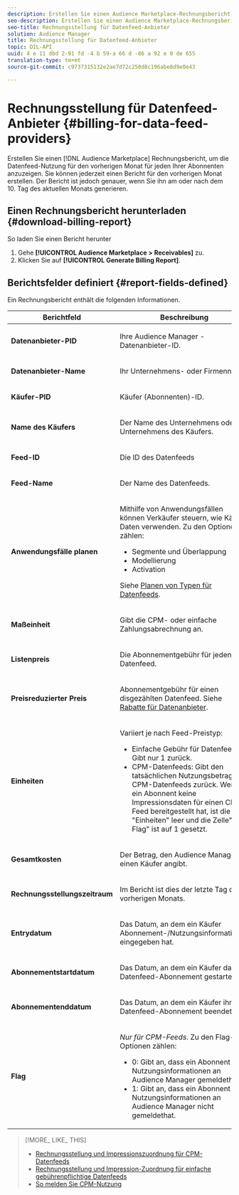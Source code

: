 ```yaml
---
description: Erstellen Sie einen Audience Marketplace-Rechnungsbericht, um die Datenfeed-Nutzung für den vorherigen Monat für jeden Ihrer Abonnenten anzuzeigen. Sie können jederzeit einen Bericht für den vorherigen Monat erstellen. Der Bericht ist jedoch genauer, wenn Sie ihn am oder nach dem 10. Tag des aktuellen Monats generieren.
seo-description: Erstellen Sie einen Audience Marketplace-Rechnungsbericht, um die Datenfeed-Nutzung für den vorherigen Monat für jeden Ihrer Abonnenten anzuzeigen. Sie können jederzeit einen Bericht für den vorherigen Monat erstellen. Der Bericht ist jedoch genauer, wenn Sie ihn am oder nach dem 10. Tag des aktuellen Monats generieren.
seo-title: Rechnungsstellung für Datenfeed-Anbieter
solution: Audience Manager
title: Rechnungsstellung für Datenfeed-Anbieter
topic: DIL-API
uuid: 4 e 11 dbd 2-91 fd -4 b 59-a 66 d -86 a 92 e 0 de 655
translation-type: tm+mt
source-git-commit: c9737315132e2ae7d72c250d8c196abe8d9e0e43

---
```



# Rechnungsstellung für Datenfeed-Anbieter {#billing-for-data-feed-providers}

Erstellen Sie einen [!DNL Audience Marketplace] Rechnungsbericht, um die Datenfeed-Nutzung für den vorherigen Monat für jeden Ihrer Abonnenten anzuzeigen. Sie können jederzeit einen Bericht für den vorherigen Monat erstellen. Der Bericht ist jedoch genauer, wenn Sie ihn am oder nach dem 10. Tag des aktuellen Monats generieren.

## Einen Rechnungsbericht herunterladen {#download-billing-report}

So laden Sie einen Bericht herunter

1. Gehe **[!UICONTROL Audience Marketplace > Receivables]** zu.
1. Klicken Sie auf **[!UICONTROL Generate Billing Report]**.

## Berichtsfelder definiert {#report-fields-defined}

Ein Rechnungsbericht enthält die folgenden Informationen.

<table id="table_B433D5059F6446068683E425B1D87520"> 
 <thead> 
  <tr> 
   <th colname="col1" class="entry"> Berichtfeld </th> 
   <th colname="col2" class="entry"> Beschreibung </th> 
  </tr> 
 </thead>
 <tbody> 
  <tr> 
   <td colname="col1"> <p><b><span class="uicontrol"> Datenanbieter-PID</span></b> </p> </td> 
   <td colname="col2"> <p>Ihre <span class="keyword"> Audience Manager</span> -Datenanbieter-ID. </p> </td> 
  </tr> 
  <tr> 
   <td colname="col1"> <p><b><span class="uicontrol"> Datenanbieter-Name</span></b> </p> </td> 
   <td colname="col2"> <p>Ihr Unternehmens- oder Firmenname. </p> </td> 
  </tr> 
  <tr> 
   <td colname="col1"> <p><b><span class="uicontrol"> Käufer-PID</span></b> </p> </td> 
   <td colname="col2"> <p>Käufer (Abonnenten)-ID. </p> </td> 
  </tr> 
  <tr> 
   <td colname="col1"> <p><b><span class="uicontrol"> Name des Käufers</span></b> </p> </td> 
   <td colname="col2"> <p>Der Name des Unternehmens oder Unternehmens des Käufers. </p> </td> 
  </tr> 
  <tr> 
   <td colname="col1"> <p><b><span class="uicontrol"> Feed-ID</span></b> </p> </td> 
   <td colname="col2"> <p>Die ID des Datenfeeds </p> </td> 
  </tr> 
  <tr> 
   <td colname="col1"> <p><b><span class="uicontrol"> Feed-Name</span></b> </p> </td> 
   <td colname="col2"> <p>Der Name des Datenfeeds. </p> </td> 
  </tr> 
  <tr> 
   <td colname="col1"> <p><b><span class="uicontrol"> Anwendungsfälle planen</span></b> </p> </td> 
   <td colname="col2"> <p>Mithilfe von Anwendungsfällen können Verkäufer steuern, wie Käufer Daten verwenden. Zu den Optionen zählen: </p> 
    <ul id="ul_8230A93B5DCE4C10B025D3C761F72CEF"> 
     <li id="li_3400C6475F6D43D7AF54D9A0ED9C09E0">Segmente und Überlappung </li> 
     <li id="li_65DFEF1EA6C341ACB5B72FF629F10AFC">Modellierung </li> 
     <li id="li_B84935B93ADE4D299732CE7E099DF7B3">Activation </li> 
    </ul> <p>Siehe <a href="../../../features/audience-marketplace/marketplace-data-providers/marketplace-create-manage-feeds.md#plan-types"> Planen von Typen für Datenfeeds</a>. </p> </td> 
  </tr> 
  <tr> 
   <td colname="col1"> <p><b><span class="uicontrol"> Maßeinheit</span></b> </p> </td> 
   <td colname="col2"> <p>Gibt die CPM- oder einfache Zahlungsabrechnung an. </p> </td> 
  </tr> 
  <tr> 
   <td colname="col1"> <p><b><span class="uicontrol"> Listenpreis</span></b> </p> </td> 
   <td colname="col2"> <p>Die Abonnementgebühr für jeden Datenfeed. </p> </td> 
  </tr> 
  <tr> 
   <td colname="col1"> <p><b><span class="uicontrol"> Preisreduzierter Preis</span></b> </p> </td> 
   <td colname="col2"> <p>Abonnementgebühr für einen disgezählten Datenfeed. Siehe <a href="../../../features/audience-marketplace/marketplace-data-providers/marketplace-create-manage-feeds.md#discounts"> Rabatte für Datenanbieter</a>. </p> </td> 
  </tr> 
  <tr> 
   <td colname="col1"> <p><b><span class="uicontrol"> Einheiten</span></b> </p> </td> 
   <td colname="col2"> <p>Variiert je nach Feed-Preistyp: </p> 
    <ul id="ul_01550B436EEE4FBC8C9945E08E3CE2C6"> 
     <li id="li_C589F6A751AB407E853AC6F726A47F14">Einfache Gebühr für Datenfeeds: Gibt nur 1 zurück. </li> 
     <li id="li_F93F8AEB2D8C45BFA0305E7808AFF848">CPM-Datenfeeds: Gibt den tatsächlichen Nutzungsbetrag für CPM-Datenfeeds zurück. Wenn ein Abonnent keine Impressionsdaten für einen CPM-Feed bereitgestellt hat, ist die Zelle "Einheiten" leer und die Zelle" Flag" ist auf 1 gesetzt. </li> 
    </ul> </td> 
  </tr> 
  <tr> 
   <td colname="col1"> <p><b><span class="uicontrol"> Gesamtkosten</span></b> </p> </td> 
   <td colname="col2"> <p>Der Betrag, den <span class="keyword"> Audience Manager</span> einen Käufer angibt. </p> </td> 
  </tr> 
  <tr> 
   <td colname="col1"> <p><b><span class="uicontrol"> Rechnungsstellungszeitraum</span></b> </p> </td> 
   <td colname="col2"> <p> Im Bericht ist dies der letzte Tag des vorherigen Monats. </p> </td> 
  </tr> 
  <tr> 
   <td colname="col1"> <p><b><span class="uicontrol"> Entrydatum</span></b> </p> </td> 
   <td colname="col2"> <p>Das Datum, an dem ein Käufer Abonnement-/Nutzungsinformationen eingegeben hat. </p> </td> 
  </tr> 
  <tr> 
   <td colname="col1"> <p><b><span class="uicontrol"> Abonnementstartdatum</span></b> </p> </td> 
   <td colname="col2"> <p>Das Datum, an dem ein Käufer das Datenfeed-Abonnement gestartet hat. </p> </td> 
  </tr> 
  <tr> 
   <td colname="col1"> <p><b><span class="uicontrol"> Abonnementenddatum</span></b> </p> </td> 
   <td colname="col2"> <p>Das Datum, an dem ein Käufer ihr Datenfeed-Abonnement beendet hat. </p> </td> 
  </tr> 
  <tr> 
   <td colname="col1"> <p><b><span class="uicontrol"> Flag</span></b> </p> </td> 
   <td colname="col2"> <p> <i>Nur für CPM-Feeds</i>. Zu den Flag-Optionen zählen: </p> 
    <ul id="ul_509BC73B754A43299F8D719AB0805ABD"> 
     <li id="li_AB35E33B68EC49A187495DF6B9D86563">0: Gibt an, dass ein Abonnent die Nutzungsinformationen an <span class="keyword"> Audience Manager gemeldet</span>hat. </li> 
     <li id="li_2E4871B127A84EC586A9F3659F52D67E">1: Gibt an, dass ein Abonnent die Nutzungsinformationen an <span class="keyword"> Audience Manager nicht gemeldet</span>hat. </li> 
    </ul> </td> 
  </tr> 
 </tbody> 
</table>

>[!MORE_ LIKE_ THIS]
>
>* [Rechnungsstellung und Impressionszuordnung für CPM-Datenfeeds](../../../features/audience-marketplace/marketplace-data-buyers/marketplace-buyer-billing.md#cost-attribution)
>* [Rechnungsstellung und Impression-Zuordnung für einfache gebührenpflichtige Datenfeeds](../../../features/audience-marketplace/marketplace-data-buyers/marketplace-buyer-billing.md)
>* [So melden Sie CPM-Nutzung](../../../features/audience-marketplace/marketplace-data-buyers/marketplace-buyer-billing.md#report-cpm-usage)

